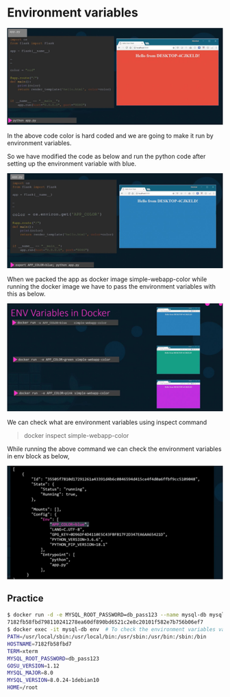 # Environment variables

![docker environment variable 1](../images/environment-variable-1.jpg "Docker port map")

In the above code color is hard coded and we are going to make it run by environment variables.  

So we have modified the code as below and run the python code after setting up the environment variable with blue.

![docker environment variable 2](../images/environment-variable-2.jpg "Docker port map")

When we packed the app as docker image simple-webapp-color while running the docker image we have to pass the environment variables with this as below.

![docker environment variable 3](../images/environment-variable-3.jpg "Docker port map")


We can check what are environment variables using inspect command

> docker inspect simple-webapp-color

While running the above command we can check the environment variables in env block as below,

![docker environment variable 4](../images/environment-variable-4.jpg "Docker port map")

## Practice

```bash
$ docker run -d -e MYSQL_ROOT_PASSWORD=db_pass123 --name mysql-db mysql  # to run the mysql image with env variable MYSQL_ROOT_PASSWORD
7182fb58fbd798110241278ea60df890bd6521c2e8c20101f582e7b756b06ef7
$ docker exec -it mysql-db env  # To check the environment variables values in running docker image.
PATH=/usr/local/sbin:/usr/local/bin:/usr/sbin:/usr/bin:/sbin:/bin
HOSTNAME=7182fb58fbd7
TERM=xterm
MYSQL_ROOT_PASSWORD=db_pass123
GOSU_VERSION=1.12
MYSQL_MAJOR=8.0
MYSQL_VERSION=8.0.24-1debian10
HOME=/root
```
